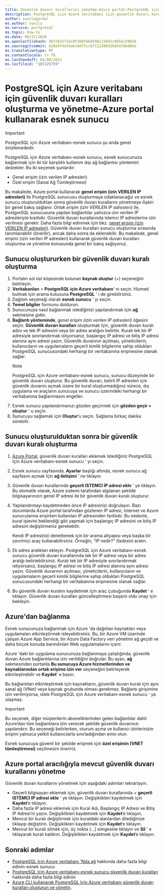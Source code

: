 ```yaml
---
title: Güvenlik duvarı kurallarını yönetme-Azure portal-PostgreSQL için Azure veritabanı-esnek sunucu
description: PostgreSQL için Azure veritabanı için güvenlik duvarı kuralları oluşturma ve yönetme-Azure portal kullanarak esnek sunucu
author: sunilagarwal
ms.author: sunila
ms.service: postgresql
ms.topic: how-to
ms.date: 09/22/2020
ms.openlocfilehash: 36f282571dc0f3b8f6b9298c23042c955bc59058
ms.sourcegitcommit: b28e9f4d34abcb6f5ccbf112206926d5434bd0da
ms.translationtype: MT
ms.contentlocale: tr-TR
ms.lasthandoff: 04/09/2021
ms.locfileid: "107225759"
---
```

# <a name="create-and-manage-firewall-rules-for-azure-database-for-postgresql---flexible-server-using-the-azure-portal"></a>PostgreSQL için Azure veritabanı için güvenlik duvarı kuralları oluşturma ve yönetme-Azure portal kullanarak esnek sunucu

> [!IMPORTANT]
> PostgreSQL için Azure veritabanı-esnek sunucu şu anda genel önizlemededir.

PostgreSQL için Azure veritabanı-esnek sunucu, esnek sunucunuza bağlanmak için iki tür karşılıklı kullanım dışı ağ bağlantısı yöntemini destekler. Bu iki seçenek şunlardır:

* Genel erişim (izin verilen IP adresleri)
* Özel erişim (Sanal Ağ Tümleştirmesi)

Bu makalede, Azure portal kullanarak **genel erişim (izin VERILEN IP adresleri)** Ile PostgreSQL sunucusu oluşturmaya odaklanacağız ve esnek sunucu oluşturulduktan sonra güvenlik duvarı kurallarını yönetmeye ilişkin bir genel bakış sağlanır. *Ortak erişim (izin VERILEN IP adresleri)* Ile, PostgreSQL sunucusuna yapılan bağlantılar yalnızca ızın verilen IP adresleriyle kısıtlıdır. Güvenlik duvarı kurallarında istemci IP adreslerine izin verilmesi gerekir. Daha fazla bilgi edinmek için bkz. [genel erişim (izin VERILEN IP adresleri)](./concepts-networking.md#public-access-allowed-ip-addresses). Güvenlik duvarı kuralları sunucu oluşturma sırasında tanımlanabilir (önerilir), ancak daha sonra da eklenebilir. Bu makalede, genel erişimi (izin verilen IP adresleri) kullanarak güvenlik duvarı kuralları oluşturma ve yönetme konusunda genel bir bakış sağlıyoruz.

## <a name="create-a-firewall-rule-when-creating-a-server"></a>Sunucu oluştururken bir güvenlik duvarı kuralı oluşturma

1. Portalın sol üst köşesinde bulunan **kaynak oluştur** (+) seçeneğini belirleyin.
2. **Veritabanları**  >  **PostgreSQL için Azure veritabanı**' nı seçin. Hizmeti bulmak için arama kutusuna **PostgreSQL** ' i de girebilirsiniz.
3. Dağıtım seçeneği olarak **esnek sunucu** ' yı seçin.
4. **Temel bilgiler** formunu doldurun.
5. Sunucunuza nasıl bağlanmak istediğinizi yapılandırmak için **ağ** sekmesine gidin.
6. **Bağlantı yönteminde**, *genel erişim (izin verilen IP adresleri)* öğesini seçin. **Güvenlik duvarı kuralları** oluşturmak Için, güvenlik duvarı kuralı adını ve tek IP adresini veya bir adres aralığını belirtin. Kuralı tek bir IP adresiyle sınırlandırmak istiyorsanız, başlangıç IP adresi ve bitiş IP adresi alanına aynı adresi yazın. Güvenlik duvarının açılması, yöneticilerin, kullanıcıların ve uygulamaların geçerli kimlik bilgilerine sahip oldukları PostgreSQL sunucusundaki herhangi bir veritabanına erişmesine olanak sağlar.
   > [!Note]
   > PostgreSQL için Azure veritabanı-esnek sunucu, sunucu düzeyinde bir güvenlik duvarı oluşturur. Bu güvenlik duvarı, belirli IP adresleri için güvenlik duvarını açmak üzere bir kural oluşturmadığınız sürece, dış uygulama ve araçların sunucuya ve sunucu üzerindeki herhangi bir veritabanına bağlanmasını engeller.
7. Esnek sunucu yapılandırmanızı gözden geçirmek için **gözden geçir + oluştur** ' u seçin.
8.  Sunucuyu sağlamak için **Oluştur**’u seçin. Sağlama birkaç dakika sürebilir.

## <a name="create-a-firewall-rule-after-server-is-created"></a>Sunucu oluşturulduktan sonra bir güvenlik duvarı kuralı oluşturma

1. [Azure Portal](https://portal.azure.com/), güvenlik duvarı kuralları eklemek Istediğiniz PostgreSQL Için Azure veritabanı-esnek sunucu ' yı seçin.
2. Esnek sunucu sayfasında, **Ayarlar** başlığı altında, esnek sunucu ağ sayfasını açmak Için **ağ iletişimi** ' ne tıklayın.

   <!--![Azure portal - click Connection Security](./media/howto-manage-firewall-portal/1-connection-security.png)-->

3. Güvenlik duvarı kurallarında **geçerli ISTEMCI IP adresi ekle** ' ye tıklayın. Bu otomatik olarak, Azure sistemi tarafından algılanan şekilde bilgisayarınızın genel IP adresi ile bir güvenlik duvarı kuralı oluşturur.

   <!--![Azure portal - click Add My IP](./media/howto-manage-firewall-portal/2-add-my-ip.png)-->

4. Yapılandırmayı kaydetmeden önce IP adresinizi doğrulayın. Bazı durumlarda Azure portal tarafından gözlenen IP adresi, internet ve Azure sunucularına erişirken kullanılan IP adresinden farklıdır. Bu nedenle, kural işlevini beklendiği gibi yapmak için başlangıç IP adresini ve bitiş IP adresini değiştirmeniz gerekebilir.

   Kendi IP adresinizi denetlemek için bir arama altyapısı veya başka bir çevrimiçi araç kullanabilirsiniz. Örneğin, "IP nedir?" ifadesini aratın.

   <!--![Bing search for What is my IP](./media/howto-manage-firewall-portal/3-what-is-my-ip.png)-->

5. Ek adres aralıkları ekleyin. PostgreSQL için Azure veritabanı-esnek sunucu güvenlik duvarı kurallarında tek bir IP adresi veya bir adres aralığı belirtebilirsiniz. Kuralı tek bir IP adresiyle sınırlandırmak istiyorsanız, başlangıç IP adresi ve bitiş IP adresi alanına aynı adresi yazın. Güvenlik duvarının açılması, yöneticilerin, kullanıcıların ve uygulamaların geçerli kimlik bilgilerine sahip oldukları PostgreSQL sunucusundaki herhangi bir veritabanına erişmesine olanak sağlar.

   <!--![Azure portal - firewall rules](./media/howto-manage-firewall-portal/4-specify-addresses.png)-->

6. Bu güvenlik duvarı kuralını kaydetmek için araç çubuğunda **Kaydet** ' e tıklayın. Güvenlik duvarı kuralları güncelleştirmesi başarılı oldu onay için bekleyin.

   <!--![Azure portal - click Save](./media/howto-manage-firewall-portal/5-save-firewall-rule.png)-->

## <a name="connecting-from-azure"></a>Azure'dan bağlanma

Esnek sunucunuza bağlanmak için Azure 'da dağıtılan kaynakları veya uygulamaları etkinleştirmek isteyebilirsiniz. Bu, bir Azure VM üzerinde çalışan Azure App Service, bir Azure Data Factory veri yönetimi ağ geçidi ve daha birçok konuda barındırılan Web uygulamalarını içerir. 

Azure 'daki bir uygulama sunucunuza bağlanmaya çalıştığında, güvenlik duvarı Azure bağlantılarına izin verildiğini doğrular. Bu ayarı, **ağ** sekmesinden portalda **Bu sunucuya Azure hizmetlerinden ve kaynaklarından ortak erişime izin ver** seçeneğini belirleyerek etkinleştirebilir ve **Kaydet**' e basın.

Bu bağlantıları etkinleştirmek için kaynakların, güvenlik duvarı kuralı için aynı sanal ağ (VNet) veya kaynak grubunda olması gerekmez. Bağlantı girişimine izin verilmiyorsa, istek PostgreSQL için Azure veritabanı-esnek sunucu ' ya ulaşmaz.

> [!IMPORTANT]
> Bu seçenek, diğer müşterilerin aboneliklerinden gelen bağlantılar dahil Azure’dan tüm bağlantılara izin verecek şekilde güvenlik duvarınızı yapılandırır. Bu seçeneği belirlerken, oturum açma ve kullanıcı izinlerinizin erişimi yalnızca yetkili kullanıcılarla sınırladığından emin olun.
>
> Esnek sunucuya güvenli bir şekilde erişmek için **özel erişimin (VNET tümleştirmesi)** seçilmesini öneririz.
>
## <a name="manage-existing-firewall-rules-through-the-azure-portal"></a>Azure portal aracılığıyla mevcut güvenlik duvarı kurallarını yönetme

Güvenlik duvarı kurallarını yönetmek için aşağıdaki adımları tekrarlayın.

- Geçerli bilgisayarı eklemek için, güvenlik duvarı kurallarında + **geçerli ISTEMCI IP adresi ekle** ' ye tıklayın. Değişiklikleri kaydetmek için **Kaydet**’e tıklayın.
- Daha fazla IP adresi eklemek için Kural Adı, Başlangıç IP Adresi ve Bitiş IP Adresi’ni yazın. Değişiklikleri kaydetmek için **Kaydet**’e tıklayın.
- Mevcut bir kuralı değiştirmek için kuraldaki alanlardan dilediğinize tıklayıp değiştirin. Değişiklikleri kaydetmek için **Kaydet**’e tıklayın.
- Mevcut bir kuralı silmek için, üç nokta (...] simgesine tıklayın ve **Sil** ' e tıklayarak kuralı kaldırın. Değişiklikleri kaydetmek için **Kaydet**’e tıklayın.

## <a name="next-steps"></a>Sonraki adımlar
- [PostgreSQL Için Azure veritabanı 'Nda ağ](./concepts-networking.md) hakkında daha fazla bilgi edinin-esnek sunucu
- [PostgreSQL Için Azure veritabanı-esnek sunucu güvenlik duvarı kuralları](./concepts-networking.md#public-access-allowed-ip-addresses) hakkında daha fazla bilgi edinin
- [Azure CLI kullanarak PostgreSQL Için Azure veritabanı güvenlik duvarı kuralları oluşturun ve yönetin](./how-to-manage-firewall-cli.md).
